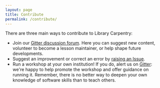```yaml
---
layout: page
title: Contribute
permalink: /contribute/
---
```

There are three main ways to contribute to Library Carpentry:

- Join our [Gitter discussion forum](https://gitter.im/weaverbel/LibraryCarpentry). Here you can suggest new content, volunteer to become a lesson maintainer, or help shape future developments.
- Suggest an improvement or correct an error by [raising an Issue](https://github.com/librarycarpentry/lc-data-intro/issues).
- Run a workshop at your own institution! If you do, alert us on [Gitter](https://gitter.im/weaverbel/LibraryCarpentry): we're happy to help promote the workshop and offer guidance on running it. Remember, there is no better way to deepen your own knowledge of software skills than to teach others.
